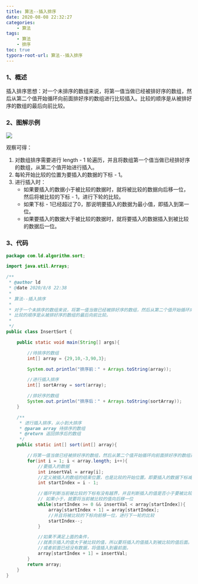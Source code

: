 ```yaml
---
title: 算法--插入排序
date: 2020-08-08 22:32:27
categories:
	- 算法
tags: 
	- 算法
	- 排序
toc: true
typora-root-url: 算法--插入排序
---
```




### 1、概述

插入排序思想：对一个未排序的数组来说，将第一值当做已经被排好序的数组，然后从第二个值开始循环向前面排好序的数组进行比较插入。比较的顺序是从被排好序的数组的最后向前比较。



### 2、图解示例

![](插入排序.jpg)

观察可得：

1. 对数组排序需要进行 length - 1 轮遍历，并且将数组第一个值当做已经排好序的数组，从第二个值开始进行插入。
2. 每轮开始比较的位置为要插入的数据的下标 - 1。
3. 进行插入时：
   * 如果要插入的数据小于被比较的数据时，就将被比较的数据向后移一位，然后将被比较的下标 - 1，进行下轮的比较。
   * 如果下标 - 1已经超过了0，那说明要插入的数据为最小值，即插入到第一位。
   * 如果要插入的数据大于被比较的数据时，就将要插入的数据插入到被比较的数据后一位。



### 3、代码

```java
package com.ld.algorithm.sort;

import java.util.Arrays;

/**
 * @author ld
 * @date 2020/8/8 22:38
 *
 * 算法--插入排序
 *
 * 对于一个未排序的数组来说，将第一值当做已经被排好序的数组，然后从第二个值开始循环向前面排好序的数组进行比较插入。
 * 比较的顺序是从被排好序的数组的最后向前比较。
 *
 */
public class InsertSort {

    public static void main(String[] args){

        //待排序的数组
        int[] array = {29,10,-3,90,3};

        System.out.println("排序前：" + Arrays.toString(array));

        //进行插入排序
        int[] sortArray = sort(array);

        //排好序的数组
        System.out.println("排序后：" + Arrays.toString(sortArray));
    }

    /**
     * 进行插入排序，从小到大排序
     * @param array 待排序的数组
     * @return 返回排序后的数组
     */
    public static int[] sort(int[] array){

        //将第一值当做已经被排好序的数组，然后从第二个值开始循环向前面排好序的数组进行插入
        for(int i = 1; i < array.length; i++){
            //要插入的数据
            int insertVal = array[i];
            //定义被插入的数组的结束位置，也是比较的开始位置。即要插入的数据下标减一
            int startIndex = i - 1;

            //循环判断当前被比较的下标有没有越界，并且判断插入的值是否小于要被比较的值，
            // 如果小于，就要将当前被比较的值向后移一位
            while(startIndex >= 0 && insertVal < array[startIndex]){
                array[startIndex + 1] = array[startIndex];
                //并且将被比较的下标向前移一位，进行下一轮的比较
                startIndex--;
            }

            //如果不满足上面的条件，
            //就表示插入的值大于被比较的值，所以要将插入的值插入到被比较的值后面。
            //或者前面已经没有数据，将值插入到最前面。
            array[startIndex + 1] = insertVal;
        }
        return array;
    }
}
```

